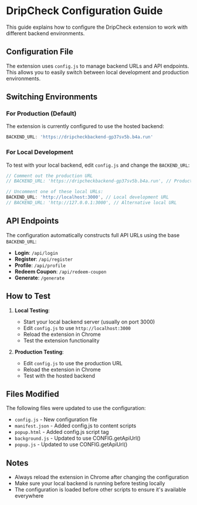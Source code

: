 # DripCheck Configuration Guide

This guide explains how to configure the DripCheck extension to work with different backend environments.

## Configuration File

The extension uses `config.js` to manage backend URLs and API endpoints. This allows you to easily switch between local development and production environments.

## Switching Environments

### For Production (Default)
The extension is currently configured to use the hosted backend:
```javascript
BACKEND_URL: 'https://dripcheckbackend-gp37sv5b.b4a.run'
```

### For Local Development
To test with your local backend, edit `config.js` and change the `BACKEND_URL`:

```javascript
// Comment out the production URL
// BACKEND_URL: 'https://dripcheckbackend-gp37sv5b.b4a.run', // Production URL

// Uncomment one of these local URLs:
BACKEND_URL: 'http://localhost:3000', // Local development URL
// BACKEND_URL: 'http://127.0.0.1:3000', // Alternative local URL
```

## API Endpoints

The configuration automatically constructs full API URLs using the base `BACKEND_URL`:

- **Login**: `/api/login`
- **Register**: `/api/register` 
- **Profile**: `/api/profile`
- **Redeem Coupon**: `/api/redeem-coupon`
- **Generate**: `/generate`

## How to Test

1. **Local Testing**:
   - Start your local backend server (usually on port 3000)
   - Edit `config.js` to use `http://localhost:3000`
   - Reload the extension in Chrome
   - Test the extension functionality

2. **Production Testing**:
   - Edit `config.js` to use the production URL
   - Reload the extension in Chrome
   - Test with the hosted backend

## Files Modified

The following files were updated to use the configuration:

- `config.js` - New configuration file
- `manifest.json` - Added config.js to content scripts
- `popup.html` - Added config.js script tag
- `background.js` - Updated to use CONFIG.getApiUrl()
- `popup.js` - Updated to use CONFIG.getApiUrl()

## Notes

- Always reload the extension in Chrome after changing the configuration
- Make sure your local backend is running before testing locally
- The configuration is loaded before other scripts to ensure it's available everywhere







